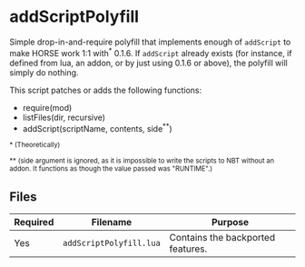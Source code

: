 # addScriptPolyfill
Simple drop-in-and-require polyfill that implements enough of `addScript` to make HORSE work 1:1 with<sup>*</sup> 0.1.6. If `addScript` already exists (for instance, if defined from lua, an addon, or by just using 0.1.6 or above), the polyfill will simply do nothing.

This script patches or adds the following functions:
- require(mod)
- listFiles(dir, recursive)
- addScript(scriptName, contents, side<sup>**</sup>)


<sub>\* (Theoretically)</sub>

<sub>\*\* (side argument is ignored, as it is impossible to write the scripts to NBT without an addon. It functions as though the value passed was "RUNTIME".)</sub>


## Files
| Required | Filename | Purpose |
| -------- | -------- | ------- |
| Yes      | `addScriptPolyfill.lua` | Contains the backported features.
